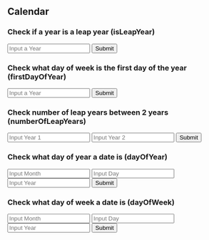 ## Calendar
<p id="test"></p>

<script>

function getYear(){
    let inputYear = document.getElementById("inputYear").value;
    return inputYear;
}

function getYear2(){
    let inputYear2 = document.getElementById("inputYear2").value;
    return inputYear2;
}

function getYear3(){
    let inputYear3 = document.getElementById("inputYear3").value;
    return inputYear3;
}

function getYear4(){
    let inputYear4 = document.getElementById("inputYear4").value;
    return inputYear4;
}

function getYear5(){
    let inputYear5 = document.getElementById("inputYear5").value;
    return inputYear5;
}

function getMonth(){
    let inputMonth = document.getElementById("inputMonth").value;
    return inputMonth;
}

function getDay(){
    let inputDay = document.getElementById("inputDay").value;
    return inputDay;
}

function getYear6(){
    let inputYear6 = document.getElementById("inputYear6").value;
    return inputYear6;
}

function getMonth2(){
    let inputMonth2 = document.getElementById("inputMonth2").value;
    return inputMonth2;
}

function getDay2(){
    let inputDay2 = document.getElementById("inputDay2").value;
    return inputDay2;
}

function isLeapYear(year) {
    result = document.getElementById("isLeapYearResult");

    // Fetch data from API
    fetch('https://sarayu.tk/api/calendar/isLeapYear/' + year)
    .then(response => response.json())
    .then(data => {

        console.log(data);

        result.innerHTML = "Is " + year + " a leap year: " + data.isLeapYear;
    })
}

function firstDayOfYear(year2) {
    result2 = document.getElementById("firstDayOfYearResult");

    // Fetch data from API
    fetch('https://sarayu.tk/api/calendar/firstDayOfYear/' + year2)
    .then(response => response.json())
    .then(data => {

        console.log(data);

        result2.innerHTML = "Week day of first day of " + year2 + ": " + data.firstDayOfYear;
    })
}

function numberOfLeapYears(year3, year4) {
    result3 = document.getElementById("numberOfLeapYearsResult");

    // Fetch data from API
    fetch('https://sarayu.tk/api/calendar/numberOfLeapYears/' + year3 + '/'+ year4)
    .then(response => response.json())
    .then(data => {

        console.log(data);

        result3.innerHTML = "Number of leap years between  " + year3 + " and " + year4 + ": " + data.numberOfLeapYears;
    })
}

function dayOfYear(month, day, year5) {
    result = document.getElementById("dayOfYearResult");

    // Fetch data from API
    fetch('https://sarayu.tk/api/calendar/dayOfYear/' + month + '/'+ day + '/' + year5)
    .then(response => response.json())
    .then(data => {

        console.log(data);

        result.innerHTML = "Day of year of  " + month + "/" + day + "/" + year5 + ": " +data.dayOfYear;
    })
}

function dayOfWeek(month2, day2, year6) {
    result = document.getElementById("dayOfWeekResult");

    // Fetch data from API
    fetch('https://sarayu.tk/api/calendar/dayOfWeek/' + month2 + '/'+ day2 + '/' + year6)
    .then(response => response.json())
    .then(data => {

        console.log(data);

        result.innerHTML = "Day of week of  " + month2 + "/" + day2 + "/" + year6 + ": " +data.dayOfWeek;
    })
}


</script>

### Check if a year is a leap year (isLeapYear)
<input id="inputYear" placeholder="Input a Year">
<button onclick="isLeapYear(getYear())">Submit</button>
<p id="isLeapYearResult"></p>

### Check what day of week is the first day of the year (firstDayOfYear)
<input id="inputYear2" placeholder="Input a Year">
<button onclick="firstDayOfYear(getYear2())">Submit</button>
<p id="firstDayOfYearResult"></p>

### Check number of leap years between 2 years (numberOfLeapYears)
<input id="inputYear3" placeholder="Input Year 1">
<input id="inputYear4" placeholder="Input Year 2">
<button onclick="numberOfLeapYears(getYear3(), getYear4())">Submit</button>
<p id="numberOfLeapYearsResult"></p>

### Check what day of year a date is (dayOfYear)
<input id="inputMonth" placeholder="Input Month">
<input id="inputDay" placeholder="Input Day">
<input id="inputYear5" placeholder="Input Year">
<button onclick="dayOfYear(getMonth(), getDay(), getYear5())">Submit</button>
<p id="dayOfYearResult"></p>

### Check what day of week a date is (dayOfWeek)
<input id="inputMonth2" placeholder="Input Month">
<input id="inputDay2" placeholder="Input Day">
<input id="inputYear6" placeholder="Input Year">
<button onclick="dayOfWeek(getMonth2(), getDay2(), getYear6())">Submit</button>
<p id="dayOfWeekResult"></p>